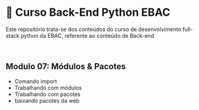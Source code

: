 # 📝 Curso Back-End Python EBAC
Este repositório trata-se dos conteúdos do curso de desenvolvimento full-stack python da EBAC, referente ao conteúdo de Back-end

<br>

## Modulo 07: Módulos & Pacotes
- Comando import
- Trabalhando com módulos
- Trabalhando com pacotes
- baixando pacotes da web
